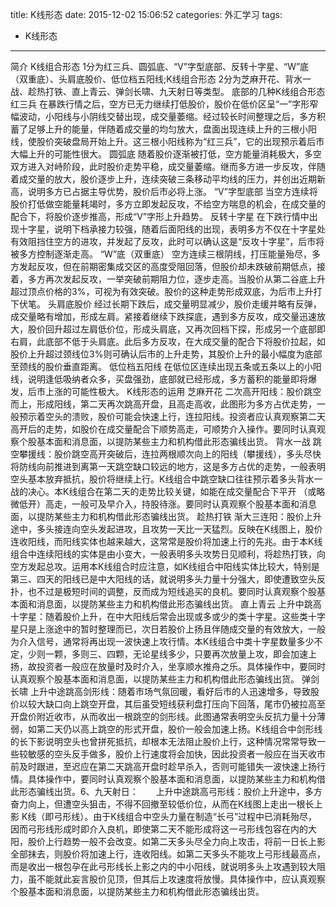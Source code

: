title: K线形态
date: 2015-12-02 15:06:52
categories: 外汇学习
tags: 
- K线形态
---
简介
K线组合形态 1分为红三兵、圆弧底、“V”字型底部、反转十字星、“W”底（双重底）、头肩底股价、低位档五阳线;K线组合形态 2分为芝麻开花、背水一战、趁热打铁、直上青云、弹剑长啸、九天射日等类型。
底部的几种K线组合形态
红三兵
在暴跌行情之后，空方已无力继续打低股价，股价在低价区呈“一”字形窄幅波动，小阳线与小阴线交替出现，成交量萎缩。经过较长时间整理之后，多方积蓄了足够上升的能量，伴随着成交量的均匀放大，盘面出现连续上升的三根小阳线，使股价突破盘局开始上升。这三根小阳线称为“红三兵”，它的出现预示着后市大幅上升的可能性很大。
圆弧底
随着股价逐渐被打低，空方能量消耗极大，多空双方进入对峙阶段，此时股价走势平稳，成交量萎缩。继而多方进一步反攻，伴随着成交量的放大，股价逐步上升，连续突破三条移动平均线的压力，并创出近期新高，说明多方已占据主导优势，股价后市必将上涨。
“V”字型底部
当空方连续将股价打低做空能量耗竭时，多方立即发起反攻，不给空方喘息的机会，在成交量的配合下，将股价逐步推高，形成“V”字形上升趋势。
反转十字星
在下跌行情中出现十字星，说明下档承接力较强，随着后面阳线的出现，表明多方不仅在十字星处有效阻挡住空方的进攻，并发起了反攻，此时可以确认这是“反攻十字星”，后市将被多方控制逐渐走高。
“W”底（双重底）
空方连续三根阴线，打压能量殆尽，多方发起反攻，但在前期密集成交区的高度受阻回落，但股价却未跌破前期低点，接着，多方再次发起反攻，一举突破前期阻力位，逐步走高。当股价从第二谷底上升超过顶点价格的3%，可视为有效突破。股价的这种走势形成双底，为后市上升打下伏笔。
头肩底股价
经过长期下跌后，成交量明显减少，股价走缓并略有反弹，成交量略有增加，形成左肩。紧接着继续下跌探底，遇到多方反攻，成交量迅速放大，股价回升超过左肩低价位，形成头肩底，又再次回档下探，形成另一个底部即右肩，此底部不低于头肩底。此后多方反攻，在大成交量的配合下将股价拉起，如股价上升超过颈线位3%则可确认后市的上升走势，其股价上升的最小幅度为底部至颈线的股价垂直距离。
低位档五阳线
在低位区连续出现五条或五条以上的小阳线，说明逢低吸纳者众多，买盘强劲，底部就已经形成，多方蓄积的能量即将爆发，后市上涨的可能性极大。
K线形态的运用
芝麻开花
二次高开阳线：股价跳空而上，形成阳线，第二天再次跳高开盘，且高走高收，此图形为多方占优走势，一般预示着空头的溃败，股价可能会快速上行，连拉阳线。投资者应认真观察第二天高开后的走势，如股价在成交量配合下顺势高走，可顺势介入操作。要同时认真观察个股基本面和消息面，以提防某些主力和机构借此形态骗线出货。
背水一战
跳空攀援线：股价跳空高开突破后，连拉两根顺次向上的阳线（攀援线），多头尽快将防线向前推进到离第一天跳空缺口较远的地方，这是多方占优的走势，一般表明空头基本放弃抵抗，股价将继续上行。K线组合中跳空缺口往往预示着多头背水一战的决心。本K线组合在第二天的走势比较关键，如能在成交量配合下平开 （或略微低开）高走，一般可及早介入，持股待涨。要同时认真观察个股基本面和消息面，以提防某些主力和机构借此形态骗线出货。
趁热打铁
渐大三连阳：股价上升途中，多头接连向空头发起进攻，且攻势一天比一天猛烈。反映在K线图上，股价连收阳线，而阳线实体也越来越大，这常常是股价将加速上行的先兆。由于本K线组合中连续阳线的实体是由小变大，一般表明多头攻势日见顺利，将趁热打铁，向空方发起总攻。运用本K线组合时应注意，如K线组合中阳线实体比较大，特别是第三、四天的阳线已是中大阳线的话，就说明多头力量十分强大，即使遭致空头反扑，也不过是极短时间的调整，反而成为短线追买的良机。要同时认真观察个股基本面和消息面，以提防某些主力和机构借此形态骗线出货。
直上青云
上升中跳高十字星：随着股价上升，在中大阳线后常会出现或多或少的类十字星。这些类十字星只是上涨途中的暂时整理而已，次日若股价上扬且伴随成交量的有效放大，一般为介入信号，通常将再出现一波快速上攻行情。本K线组合中类十字星数量多少不定，少则一颗，多则三、四颗，无论星线多少，只要再次放量上攻，即会加速上扬，故投资者一般应在放量时及时介入，坐享顺水推舟之乐。具体操作中，要同时认真观察个股基本面和消息面，以提防某些主力和机构借此形态骗线出货。
弹剑长啸
上升中途跳高剑形线：随着市场气氛回暖，看好后市的人迅速增多，导致股价以较大缺口向上跳空开盘，其后虽受短线获利盘打压向下回落，尾市仍被拉高至开盘价附近收市，从而收出一根跳空的剑形线。此图通常表明空头反抗力量十分薄弱，如第二天仍以高上跳空的形式开盘，股价一般会加速上扬。K线组合中剑形线的长下影说明空头也曾拼死抵抗，却根本无法阻止股价上行，这种情况常常导致一些较敏感的空头反手做多，股价上行速度将会加快，因此投资者一般应在当天收市前及时跟进，至迟应在第二天跳高开盘时趁早杀入，否则可能错失一波快速上扬行情。具体操作中，要同时认真观察个股基本面和消息面，以提防某些主力和机构借此形态骗线出货。6、九天射日：　　上升中途跳高弓形线：股价上升途中，多方奋力向上，但遭空头狙击，不得不回撤至较低价位，从而在K线图上走出一根长上影 K线（即弓形线）。由于K线组合中空头力量在制造“长弓”过程中已消耗殆尽，因而弓形线形成时即介入良机，即使第二天不能形成将这一弓形线包容在内的大阳，股价上行趋势一般不会改变。如第二天多头尽全力向上攻击，将前一日长上影全部抹去，则股价将加速上行，连收阳线。如第二天多头不能攻上弓形线最高点，而是收出一根包孕在此弓形线长上影之内的中小阳线，就说明多头上攻遇到较大阻力，虽不能就此妄言股价见顶，但其后上攻速度将放慢。具体操作中，应认真观察个股基本面和消息面，以提防某些主力和机构借此形态骗线出货。

